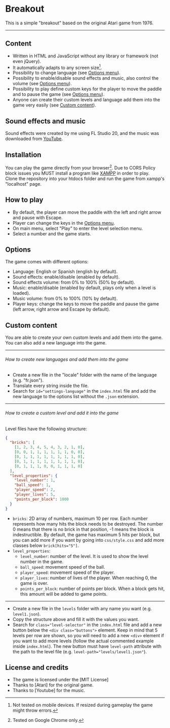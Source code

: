 # Breakout

This is a simple "breakout" based on the original Atari game from 1976.

---

## Content

- Written in HTML and JavaScript without any library or framework (not even jQuery).
- It automatically adapts to any screen size[^1].
- Possibility to change language (see [Options menu](#options)).
- Possibility to enable/disable sound effects and music, also control the volume (see [Options menu](#options)).
- Possibility to play define custom keys for the player to move the paddle and to pause the game (see [Options menu](#options)).
- Anyone can create their custom levels and language add them into the game very easily (see [Custom content](#custom-content)).

## Sound effects and music

Sound effects were created by me using FL Studio 20, and the music was downloaded from [YouTube](https://www.youtube.com/watch?v=N3fLSxHrtJI).

## Installation

You can play the game directly from your browser[^2]. Due to CORS Policy block issues you MUST install a program like [XAMPP](https://www.apachefriends.org/es/index.html) in order to play.
<br>Clone the repository into your htdocs folder and run the game from xampp's "localhost" page. 

## How to play

- By default, the player can move the paddle with the left and right arrow and pause with Escape.
- Player can change the keys in the [Options menu](#options).
- On main menu, select "Play" to enter the level selection menu.
- Select a number and the game starts.

## Options

The game comes with different options:
- Language: English or Spanish (english by default).
- Sound effects: enable/disable (enabled by default).
- Sound effects volume: from 0% to 100% (50% by default).
- Music: enable/disable (enabled by default, plays only when a level is loaded).
- Music volume: from 0% to 100% (10% by default).
- Player keys: change the keys to move the paddle and pause the game (left arrow, right arrow and Escape by default).

## Custom content

You are able to create your own custom levels and add them into the game. You can also add a new language into the game.

---

###### How to create new languages and add them into the game

- Create a new file in the "locale" folder with the name of the language (e.g. "fr.json").
- Translate every string inside the file.
- Search for `id="settings-language"` in the `index.html` file and add the new language to the options list without the `.json` extension.

---

###### How to create a custom level and add it into the game

Level files have the following structure:

```json
{
  "bricks": [
    [1, 2, 3, 4, 5, 4, 3, 2, 1, 0],
    [0, 0, 1, 1, 1, 1, 1, 1, 0, 0],
    [0, 1, 1, 1, 1, 1, 1, 1, 1, 0],
    [0, 1, 1, 1, 1, 1, 1, 1, 1, 0],
    [0, 1, 1, 1, 0, 0, 1, 1, 1, 0]
  ],
  "level_properties": {
    "level_number": 1,
    "ball_speed": 1,
    "player_speed": 2,
    "player_lives": 5,
    "points_per_block": 1000
  }
}
```

- `bricks`: 2D array of numbers, maximum 10 per row. Each number represents how many hits the block needs to be destroyed. The number 0 means that there is no brick in that position, -1 means the block is indestructible. By default, the game has maximum 5 hits per block, but you can add more if you want by going into `css/style.css` and add more classes below `brick[hits="5"]`.
- `level_properties`:
  - `level_number`: number of the level. It is used to show the level number in the game.
  - `ball_speed`: movement speed of the ball.
  - `player_speed`: movement speed of the player.
  - `player_lives`: number of lives of the player. When reaching 0, the game is over.
  - `points_per_block`: number of points per block. When a block gets hit, this amount will be added to game points.

---

- Create a new file in the `levels` folder with any name you want (e.g. `level1.json`).
- Copy the structure above and fill it with the values you want.
- Search for `class="level-selector"` in the `index.html` file and add a new button below the `<div class="buttons">` element. Keep in mind that 5 levels per row are shown, so you will need to add a new `<div>` element if you want to add more levels (follow the actual commented example inside `index.html`). The new button must have `level-path` attribute with the path to the level file (e.g. `level-path="levels/level1.json"`).

## License and credits

- The game is licensed under the [MIT License]
- Thanks to [Atari] for the original game.
- Thanks to [Youtube] for the music.

[^1]: Not tested on mobile devices. If resized during gameplay the game might throw errors.
[^2]: Tested on Google Chrome only.
